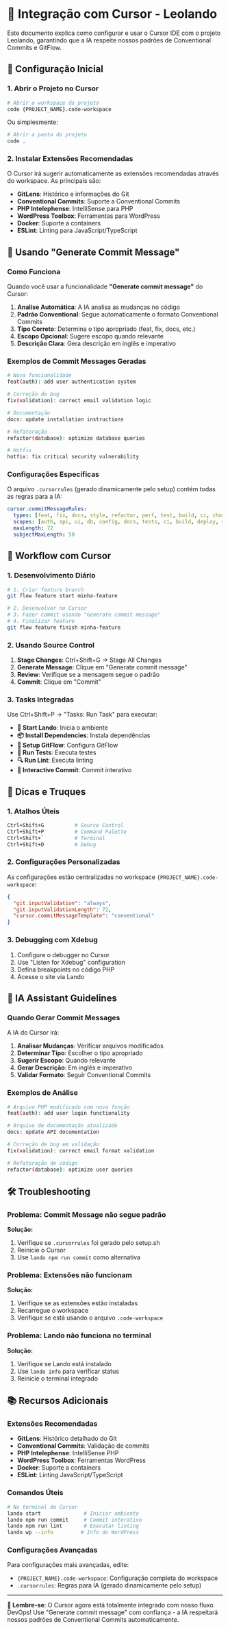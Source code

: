 # 🎯 Integração com Cursor - Leolando

Este documento explica como configurar e usar o Cursor IDE com o projeto Leolando, garantindo que a IA respeite nossos padrões de Conventional Commits e GitFlow.

## 🚀 Configuração Inicial

### **1. Abrir o Projeto no Cursor**

```bash
# Abrir o workspace do projeto
code {PROJECT_NAME}.code-workspace
```

Ou simplesmente:
```bash
# Abrir a pasta do projeto
code .
```

### **2. Instalar Extensões Recomendadas**

O Cursor irá sugerir automaticamente as extensões recomendadas através do workspace. As principais são:

- **GitLens**: Histórico e informações do Git
- **Conventional Commits**: Suporte a Conventional Commits
- **PHP Intelephense**: IntelliSense para PHP
- **WordPress Toolbox**: Ferramentas para WordPress
- **Docker**: Suporte a containers
- **ESLint**: Linting para JavaScript/TypeScript

## 📝 Usando "Generate Commit Message"

### **Como Funciona**

Quando você usar a funcionalidade **"Generate commit message"** do Cursor:

1. **Analise Automática**: A IA analisa as mudanças no código
2. **Padrão Conventional**: Segue automaticamente o formato Conventional Commits
3. **Tipo Correto**: Determina o tipo apropriado (feat, fix, docs, etc.)
4. **Escopo Opcional**: Sugere escopo quando relevante
5. **Descrição Clara**: Gera descrição em inglês e imperativo

### **Exemplos de Commit Messages Geradas**

```bash
# Nova funcionalidade
feat(auth): add user authentication system

# Correção de bug
fix(validation): correct email validation logic

# Documentação
docs: update installation instructions

# Refatoração
refactor(database): optimize database queries

# Hotfix
hotfix: fix critical security vulnerability
```

### **Configurações Específicas**

O arquivo `.cursorrules` (gerado dinamicamente pelo setup) contém todas as regras para a IA:

```yaml
cursor.commitMessageRules:
  types: [feat, fix, docs, style, refactor, perf, test, build, ci, chore, revert, wip, hotfix]
  scopes: [auth, api, ui, db, config, docs, tests, ci, build, deploy, security, performance, wordpress, lando]
  maxLength: 72
  subjectMaxLength: 50
```

## 🔧 Workflow com Cursor

### **1. Desenvolvimento Diário**

```bash
# 1. Criar feature branch
git flow feature start minha-feature

# 2. Desenvolver no Cursor
# 3. Fazer commit usando "Generate commit message"
# 4. Finalizar feature
git flow feature finish minha-feature
```

### **2. Usando Source Control**

1. **Stage Changes**: Ctrl+Shift+G → Stage All Changes
2. **Generate Message**: Clique em "Generate commit message"
3. **Review**: Verifique se a mensagem segue o padrão
4. **Commit**: Clique em "Commit"

### **3. Tasks Integradas**

Use Ctrl+Shift+P → "Tasks: Run Task" para executar:

- **🚀 Start Lando**: Inicia o ambiente
- **📦 Install Dependencies**: Instala dependências
- **🔧 Setup GitFlow**: Configura GitFlow
- **🧪 Run Tests**: Executa testes
- **🔍 Run Lint**: Executa linting
- **📝 Interactive Commit**: Commit interativo

## 🎯 Dicas e Truques

### **1. Atalhos Úteis**

```bash
Ctrl+Shift+G          # Source Control
Ctrl+Shift+P          # Command Palette
Ctrl+Shift+`          # Terminal
Ctrl+Shift+D          # Debug
```

### **2. Configurações Personalizadas**

As configurações estão centralizadas no workspace `{PROJECT_NAME}.code-workspace`:

```json
{
  "git.inputValidation": "always",
  "git.inputValidationLength": 72,
  "cursor.commitMessageTemplate": "conventional"
}
```

### **3. Debugging com Xdebug**

1. Configure o debugger no Cursor
2. Use "Listen for Xdebug" configuration
3. Defina breakpoints no código PHP
4. Acesse o site via Lando

## 🤖 IA Assistant Guidelines

### **Quando Gerar Commit Messages**

A IA do Cursor irá:

1. **Analisar Mudanças**: Verificar arquivos modificados
2. **Determinar Tipo**: Escolher o tipo apropriado
3. **Sugerir Escopo**: Quando relevante
4. **Gerar Descrição**: Em inglês e imperativo
5. **Validar Formato**: Seguir Conventional Commits

### **Exemplos de Análise**

```bash
# Arquivo PHP modificado com nova função
feat(auth): add user login functionality

# Arquivo de documentação atualizado
docs: update API documentation

# Correção de bug em validação
fix(validation): correct email format validation

# Refatoração de código
refactor(database): optimize user queries
```

## 🛠️ Troubleshooting

### **Problema: Commit Message não segue padrão**

**Solução:**
1. Verifique se `.cursorrules` foi gerado pelo setup.sh
2. Reinicie o Cursor
3. Use `lando npm run commit` como alternativa

### **Problema: Extensões não funcionam**

**Solução:**
1. Verifique se as extensões estão instaladas
2. Recarregue o workspace
3. Verifique se está usando o arquivo `.code-workspace`

### **Problema: Lando não funciona no terminal**

**Solução:**
1. Verifique se Lando está instalado
2. Use `lando info` para verificar status
3. Reinicie o terminal integrado

## 📚 Recursos Adicionais

### **Extensões Recomendadas**

- **GitLens**: Histórico detalhado do Git
- **Conventional Commits**: Validação de commits
- **PHP Intelephense**: IntelliSense PHP
- **WordPress Toolbox**: Ferramentas WordPress
- **Docker**: Suporte a containers
- **ESLint**: Linting JavaScript/TypeScript

### **Comandos Úteis**

```bash
# No terminal do Cursor
lando start              # Iniciar ambiente
lando npm run commit     # Commit interativo
lando npm run lint       # Executar linting
lando wp --info         # Info do WordPress
```

### **Configurações Avançadas**

Para configurações mais avançadas, edite:

- `{PROJECT_NAME}.code-workspace`: Configuração completa do workspace
- `.cursorrules`: Regras para IA (gerado dinamicamente pelo setup)

---

**🎯 Lembre-se**: O Cursor agora está totalmente integrado com nosso fluxo DevOps! Use "Generate commit message" com confiança - a IA respeitará nossos padrões de Conventional Commits automaticamente.
